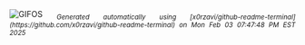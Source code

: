 <div align="justify">
<picture>
    <source media="(prefers-color-scheme: dark)" srcset="https://i.ibb.co/ZR1pFxty/output-gif.gif">
    <source media="(prefers-color-scheme: light)" srcset="https://i.ibb.co/ZR1pFxty/output-gif.gif">
    <img alt="GIFOS" src="https://i.ibb.co/ZR1pFxty/output-gif.gif">
</picture>
<sub><i>Generated automatically using [x0rzavi/github-readme-terminal](https://github.com/x0rzavi/github-readme-terminal) on Mon Feb 03 07:47:48 PM EST 2025</i></sub>
</div>

<!--  -->